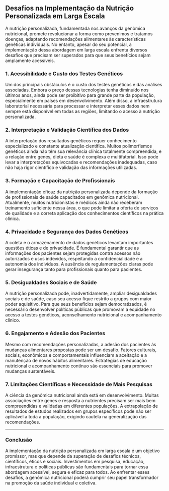 
## Desafios na Implementação da Nutrição Personalizada em Larga Escala

A nutrição personalizada, fundamentada nos avanços da genômica nutricional, promete revolucionar a forma como prevenimos e tratamos doenças, adaptando recomendações alimentares às características genéticas individuais. No entanto, apesar do seu potencial, a implementação dessa abordagem em larga escala enfrenta diversos desafios que precisam ser superados para que seus benefícios sejam amplamente acessíveis.

### 1. **Acessibilidade e Custo dos Testes Genéticos**

Um dos principais obstáculos é o custo dos testes genéticos e das análises associadas. Embora o preço dessas tecnologias tenha diminuído nos últimos anos, ainda pode ser proibitivo para grande parte da população, especialmente em países em desenvolvimento. Além disso, a infraestrutura laboratorial necessária para processar e interpretar esses dados nem sempre está disponível em todas as regiões, limitando o acesso à nutrição personalizada.

### 2. **Interpretação e Validação Científica dos Dados**

A interpretação dos resultados genéticos requer conhecimento especializado e constante atualização científica. Muitos polimorfismos genéticos ainda não têm sua relevância clínica totalmente compreendida, e a relação entre genes, dieta e saúde é complexa e multifatorial. Isso pode levar a interpretações equivocadas e recomendações inadequadas, caso não haja rigor científico e validação das informações utilizadas.

### 3. **Formação e Capacitação de Profissionais**

A implementação eficaz da nutrição personalizada depende da formação de profissionais de saúde capacitados em genômica nutricional. Atualmente, muitos nutricionistas e médicos ainda não receberam treinamento suficiente nessa área, o que pode limitar a oferta de serviços de qualidade e a correta aplicação dos conhecimentos científicos na prática clínica.

### 4. **Privacidade e Segurança dos Dados Genéticos**

A coleta e o armazenamento de dados genéticos levantam importantes questões éticas e de privacidade. É fundamental garantir que as informações dos pacientes sejam protegidas contra acessos não autorizados e usos indevidos, respeitando a confidencialidade e a autonomia dos indivíduos. A ausência de regulamentações claras pode gerar insegurança tanto para profissionais quanto para pacientes.

### 5. **Desigualdades Sociais e de Saúde**

A nutrição personalizada pode, inadvertidamente, ampliar desigualdades sociais e de saúde, caso seu acesso fique restrito a grupos com maior poder aquisitivo. Para que seus benefícios sejam democratizados, é necessário desenvolver políticas públicas que promovam a equidade no acesso a testes genéticos, aconselhamento nutricional e acompanhamento clínico.

### 6. **Engajamento e Adesão dos Pacientes**

Mesmo com recomendações personalizadas, a adesão dos pacientes às mudanças alimentares propostas pode ser um desafio. Fatores culturais, sociais, econômicos e comportamentais influenciam a aceitação e a manutenção de novos hábitos alimentares. Estratégias de educação nutricional e acompanhamento contínuo são essenciais para promover mudanças sustentáveis.

### 7. **Limitações Científicas e Necessidade de Mais Pesquisas**

A ciência da genômica nutricional ainda está em desenvolvimento. Muitas associações entre genes e resposta a nutrientes precisam ser mais bem compreendidas e validadas em diferentes populações. A extrapolação de resultados de estudos realizados em grupos específicos pode não ser aplicável a toda a população, exigindo cautela na generalização das recomendações.

---

### **Conclusão**

A implementação da nutrição personalizada em larga escala é um objetivo promissor, mas que depende da superação de desafios técnicos, científicos, éticos e sociais. Investimentos em pesquisa, educação, infraestrutura e políticas públicas são fundamentais para tornar essa abordagem acessível, segura e eficaz para todos. Ao enfrentar esses desafios, a genômica nutricional poderá cumprir seu papel transformador na promoção da saúde individual e coletiva.
```
